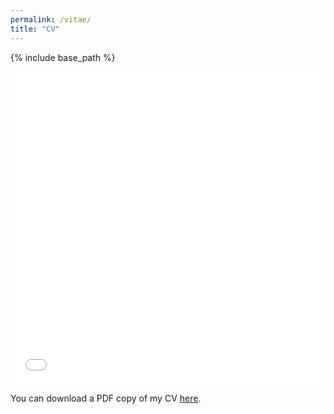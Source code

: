 ```yaml
---
permalink: /vitae/
title: "CV"
---
```


{% include base_path %}

<iframe src="/files/case_cv.pdf" width="100%" height="500" frameborder="no" border="0" marginwidth="0" marginheight="0"></iframe>

You can download a PDF copy of my CV [here](/files/case_cv.pdf).


